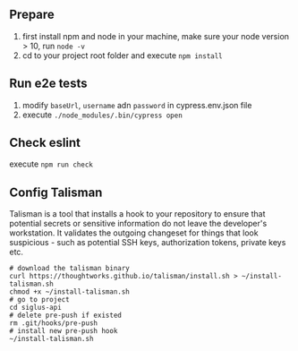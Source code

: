 ## Prepare
1. first install npm and node in your machine, make sure your node version > 10, run `node -v`
2. cd to your project root folder and execute `npm install`

## Run e2e tests
1. modify `baseUrl`, `username` adn `password` in cypress.env.json file
2. execute `./node_modules/.bin/cypress open`

## Check eslint
execute `npm run check`

## Config Talisman

Talisman is a tool that installs a hook to your repository to ensure that potential secrets or sensitive information do not leave the developer's workstation.
It validates the outgoing changeset for things that look suspicious - such as potential SSH keys, authorization tokens, private keys etc.

```
# download the talisman binary
curl https://thoughtworks.github.io/talisman/install.sh > ~/install-talisman.sh
chmod +x ~/install-talisman.sh
# go to project
cd siglus-api
# delete pre-push if existed
rm .git/hooks/pre-push
# install new pre-push hook
~/install-talisman.sh
```
